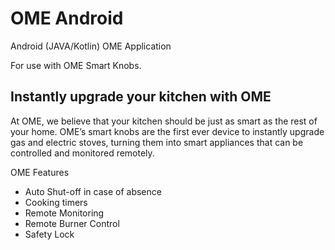 # OME Android

Android (JAVA/Kotlin) OME Application

For use with OME Smart Knobs.

## Instantly upgrade your kitchen with OME

At OME, we believe that your kitchen should be just as smart as the rest of your home. OME’s smart knobs are the first ever device to instantly upgrade gas and electric stoves, turning them into smart appliances that can be controlled and monitored remotely.

OME Features

- Auto Shut-off in case of absence
- Cooking timers
- Remote Monitoring
- Remote Burner Control
- Safety Lock